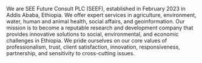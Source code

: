 We are SEE Future Consult PLC (SEEF), established in February 2023 in Addis Ababa, Ethiopia. We offer expert services in agriculture, environment, water, human and animal health, social affairs, and geoinformation. Our mission is to become a reputable research and development company that provides innovative solutions to social, environmental, and economic challenges in Ethiopia. We pride ourselves on our core values of professionalism, trust, client satisfaction, innovation, responsiveness, partnership, and sensitivity to cross-cutting issues.